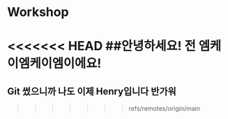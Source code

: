 # Workshop

<<<<<<< HEAD
##안녕하세요! 전 엠케이엠케이엠이에요!
=======
## Git 썼으니까 나도 이제 Henry입니다 반가워
>>>>>>> refs/remotes/origin/main
